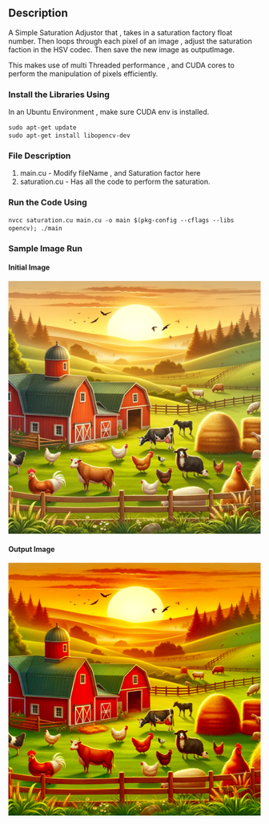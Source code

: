 
## Description
A Simple Saturation Adjustor that , takes in a saturation factory float number. Then loops through each pixel of an image , adjust the saturation faction in the HSV codec. Then save the new image as outputImage.

This makes use of multi Threaded performance , and CUDA cores to perform the manipulation of pixels efficiently.

### Install the Libraries Using
In an Ubuntu Environment , make sure CUDA env is installed.
```
sudo apt-get update
sudo apt-get install libopencv-dev
```
### File Description
1. main.cu - Modify fileName , and Saturation factor here
2. saturation.cu - Has all the code to perform the saturation.


### Run the Code Using
``` 
nvcc saturation.cu main.cu -o main $(pkg-config --cflags --libs opencv); ./main
```

### Sample Image Run 

#### Initial Image
<img src = "./farmImg.webp" style = "zoom:50%;">

#### Output Image
<img src = "./outputImage.webp" style = "zoom:50%;">